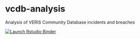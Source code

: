 # vcdb-analysis
Analysis of VERIS Community Database incidents and breaches

<!-- badges: start -->
[![Launch Rstudio Binder](http://mybinder.org/badge_logo.svg)](https://mybinder.org/v2/gh/jpsturgis/vcdb-analysis/main?urlpath=rstudio)
<!-- badges: end -->
